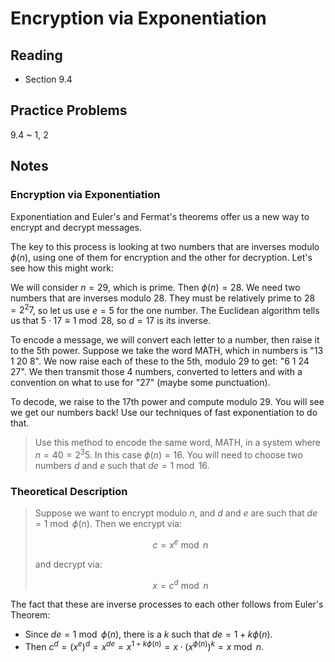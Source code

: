 # Encryption via Exponentiation

## Reading

- Section 9.4

## Practice Problems

9.4
  ~ 1, 2

## Notes

### Encryption via Exponentiation

Exponentiation and Euler's and Fermat's theorems offer us a new way to encrypt and decrypt messages.

The key to this process is looking at two numbers that are inverses modulo $\phi(n)$, using one of them for encryption and the other for decryption. Let's see how this might work:

We will consider $n = 29$, which is prime. Then $\phi(n) = 28$. We need two numbers that are inverses modulo $28$. They must be relatively prime to $28 = 2^2 7$, so let us use $e = 5$ for the one number. The Euclidean algorithm tells us that $5\cdot 17 \equiv 1\bmod 28$, so $d=17$ is its inverse.

To encode a message, we will convert each letter to a number, then raise it to the 5th power. Suppose we take the word MATH, which in numbers is "13 1 20 8". We now raise each of these to the 5th, modulo $29$ to get: "6 1 24 27". We then transmit those 4 numbers, converted to letters and with a convention on what to use for "27" (maybe some punctuation).

To decode, we raise to the 17th power and compute modulo $29$. You will see we get our numbers back! Use our techniques of fast exponentiation to do that.

> Use this method to encode the same word, MATH, in a system where $n=40=2^3 5$. In this case $\phi(n) = 16$. You will need to choose two numbers $d$ and $e$ such that $de=1\bmod 16$.

### Theoretical Description

> Suppose we want to encrypt modulo $n$, and $d$ and $e$ are such that $de=1\bmod \phi(n)$. Then we encrypt via:
>
> $$c = x^e \bmod n$$
>
> and decrypt via:
>
> $$x = c^d \bmod n$$

The fact that these are inverse processes to each other follows from Euler's Theorem:

- Since $de=1\bmod \phi(n)$, there is a $k$ such that $de = 1 + k\phi(n)$.
- Then $c^d =(x^e)^d = x^{de} = x^{1+k\phi(n)} = x\cdot (x^{\phi(n)})^k = x\bmod n$.
